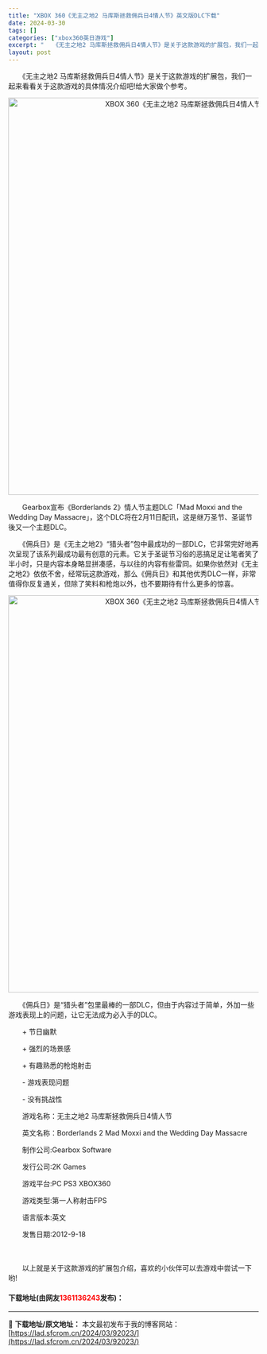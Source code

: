 ```yaml
---
title: "XBOX 360《无主之地2 马库斯拯救佣兵日4情人节》英文版DLC下载"
date: 2024-03-30
tags: []
categories: ["xbox360英日游戏"]
excerpt: "　　《无主之地2 马库斯拯救佣兵日4情人节》是关于这款游戏的扩展包，我们一起来看看关于这款游戏的具体情况介绍吧!给大家做个参考。 　　Gearbox宣布《Borderlands 2》情人节主题DLC「Mad Moxxi and the Wedding Day Massacre」，这个DLC将在2月1&hellip;"
layout: post
---
```


 <p>　　《无主之地2 马库斯拯救佣兵日4情人节》是关于这款游戏的扩展包，我们一起来看看关于这款游戏的具体情况介绍吧!给大家做个参考。</p> <p align="center"><img align="" border="0" src="https://lad.sfcrom.cn/wp-content/uploads/2024/03/20240330_6607dceb6fb6c.webp" width="800" alt="XBOX 360《无主之地2 马库斯拯救佣兵日4情人节》英文版DLC下载" /></p> <p>　　Gearbox宣布《Borderlands 2》情人节主题DLC「Mad Moxxi and the Wedding Day Massacre」，这个DLC将在2月11日配讯，这是继万圣节、圣诞节後又一个主题DLC。</p> <p>　　《佣兵日》是《无主之地2》&ldquo;猎头者&rdquo;包中最成功的一部DLC，它非常完好地再次呈现了该系列最成功最有创意的元素。它关于圣诞节习俗的恶搞足足让笔者笑了半小时，只是内容本身略显拼凑感，与以往的内容有些雷同。如果你依然对《无主之地2》依依不舍，经常玩这款游戏，那么《佣兵日》和其他优秀DLC一样，非常值得你反复通关，但除了笑料和枪炮以外，也不要期待有什么更多的惊喜。</p> <p align="center"><img align="" border="0" src="https://lad.sfcrom.cn/wp-content/uploads/2024/03/20240330_6607dcebcaedd.webp" width="800" alt="XBOX 360《无主之地2 马库斯拯救佣兵日4情人节》英文版DLC下载" /></p> <p>　　《佣兵日》是&ldquo;猎头者&rdquo;包里最棒的一部DLC，但由于内容过于简单，外加一些游戏表现上的问题，让它无法成为必入手的DLC。</p> <p>　　+ 节日幽默</p> <p>　　+ 强烈的场景感</p> <p>　　+ 有趣熟悉的枪炮射击</p> <p>　　- 游戏表现问题</p> <p>　　- 没有挑战性</p> <p>　　游戏名称：无主之地2 马库斯拯救佣兵日4情人节</p> <p>　　英文名称：Borderlands 2 Mad Moxxi and the Wedding Day Massacre</p> <p>　　制作公司:Gearbox Software</p> <p>　　发行公司:2K Games</p> <p>　　游戏平台:PC PS3 XBOX360</p> <p>　　游戏类型:第一人称射击FPS</p> <p>　　语言版本:英文</p> <p>　　发售日期:2012-9-18</p> <p><strong>　　</strong></p> <p>　　以上就是关于这款游戏的扩展包介绍，喜欢的小伙伴可以去游戏中尝试一下哟!</p> <p><h4>下载地址(由网友<font color="red">1361136243</font>发布)：</h4></p> 

---
📖 **下载地址/原文地址：** 本文最初发布于我的博客网站：[https://lad.sfcrom.cn/2024/03/92023/](https://lad.sfcrom.cn/2024/03/92023/)
